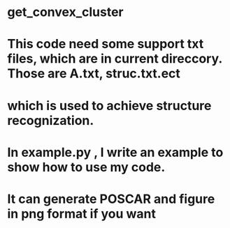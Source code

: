 # get_convex_cluster
# This code need some support txt files, which are in current direccory. Those are A.txt, struc.txt.ect
# which is used to achieve structure recognization.
# In example.py , I write an example to show how to use my code.
# It can generate POSCAR and figure in png format if you want

